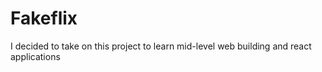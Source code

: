 # Fakeflix
I decided to take on this project to learn mid-level web building and react applications
